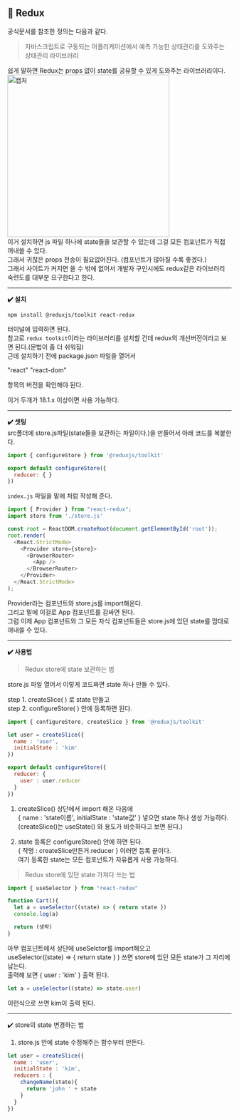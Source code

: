 ## 📌 Redux
공식문서를 참조한 정의는 다음과 같다.   
>  자바스크립트로 구동되는 어플리케이션에서 예측 가능한 상태관리를 도와주는 상태관리 라이브러리

쉽게 말하면 Redux는 props 없이 state를 공유할 수 있게 도와주는 라이브러리이다.   
<img width="364" alt="캡처" src="https://user-images.githubusercontent.com/85857465/180614082-583c3571-f37b-49b4-9614-8abdd869e885.png">   
이거 설치하면 js 파일 하나에 state들을 보관할 수 있는데 그걸 모든 컴포넌트가 직접 꺼내쓸 수 있다.   
그래서 귀찮은 props 전송이 필요없어진다. (컴포넌트가 많아질 수록 좋겠다.)   
그래서 사이트가 커지면 쓸 수 밖에 없어서 개발자 구인시에도 redux같은 라이브러리 숙련도를 대부분 요구한다고 한다.
***
**✔️ 설치**
```
npm install @reduxjs/toolkit react-redux
```
터미널에 입력하면 된다.   
참고로 `redux toolkit`이라는 라이브러리를 설치할 건데 redux의 개선버전이라고 보면 된다.(문법이 좀 더 쉬워짐)   
근데 설치하기 전에 package.json 파일을 열어서   

"react"
"react-dom" 

항목의 버전을 확인해야 된다.   

이거 두개가 18.1.x 이상이면 사용 가능하다.
***
**✔️ 셋팅**   
src폴더에 store.js파일(state들을 보관하는 파일이다.)을 만들어서 아래 코드를 복붙한다.
```javascript
import { configureStore } from '@reduxjs/toolkit'

export default configureStore({
  reducer: { }
}) 
```

`index.js` 파일을 밑에 처럼 작성해 준다.
```javascript
import { Provider } from "react-redux";
import store from './store.js'

const root = ReactDOM.createRoot(document.getElementById('root'));
root.render(
  <React.StrictMode>
    <Provider store={store}>
      <BrowserRouter>
        <App />
      </BrowserRouter>
    </Provider>
  </React.StrictMode>
); 
```
Provider라는 컴포넌트와 store.js를 import해온다.   
그리고 밑에 <Provider store={import해온거}> 이걸로 App 컴포넌트를 감싸면 된다.   
그럼 이제 App 컴포넌트와 그 모든 자식 컴포넌트들은 store.js에 있던 state를 맘대로 꺼내쓸 수 있다.
***
**✔️ 사용법**
>Redux store에 state 보관하는 법 

store.js 파일 열어서 이렇게 코드짜면 state 하나 만들 수 있다.   

step 1. createSlice( ) 로 state 만들고   
step 2. configureStore( ) 안에 등록하면 된다.
```javascript
import { configureStore, createSlice } from '@reduxjs/toolkit'

let user = createSlice({
  name : 'user',
  initialState : 'kim'
})

export default configureStore({
  reducer: {
    user : user.reducer
  }
})
```
1. createSlice() 상단에서 import 해온 다음에   
{ name : 'state이름', initialState : 'state값' } 넣으면 state 하나 생성 가능하다.     
(createSlice()는 useState() 와 용도가 비슷하다고 보면 된다.)   

2. state 등록은 configureStore() 안에 하면 된다.   
{ 작명 : createSlice만든거.reducer } 이러면 등록 끝이다.   
여기 등록한 state는 모든 컴포넌트가 자유롭게 사용 가능하다.   

>Redux store에 있던 state 가져다 쓰는 법
```javascript
import { useSelector } from "react-redux"

function Cart(){
  let a = useSelector((state) => { return state })
  console.log(a)

  return (생략)
}
```

아무 컴포넌트에서 상단에 useSelctor를 import해오고   
useSelector((state) => { return state } ) 쓰면 store에 있던 모든 state가 그 자리에 남는다.   
출력해 보면 { user : 'kim' } 출력 된다.

```javascript
let a = useSelector((state) => state.user)
```
이런식으로 쓰면 kim이 출력 된다.
***
✔️ store의 state 변경하는 법   
1. store.js 안에 state 수정해주는 함수부터 만든다.
```javascript
let user = createSlice({
  name : 'user',
  initialState : 'kim',
  reducers : {
    changeName(state){
      return 'john ' + state
    }
  }
}) 
```
